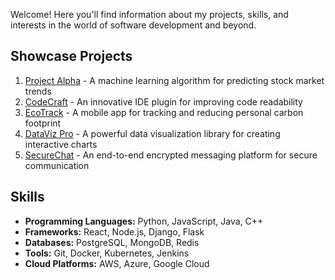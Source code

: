 Welcome! Here you'll find information about my projects, skills, and interests in the world of software development and beyond.

## Showcase Projects

1. [Project Alpha](https://billkie.github.io/project-alpha) - A machine learning algorithm for predicting stock market trends
2. [CodeCraft](https://billkie.github.io/codecraft) - An innovative IDE plugin for improving code readability
3. [EcoTrack](https://billkie.github.io/ecotrack) - A mobile app for tracking and reducing personal carbon footprint
4. [DataViz Pro](https://billkie.github.io/dataviz-pro) - A powerful data visualization library for creating interactive charts
5. [SecureChat](https://billkie.github.io/securechat) - An end-to-end encrypted messaging platform for secure communication

## Skills

- **Programming Languages:** Python, JavaScript, Java, C++
- **Frameworks:** React, Node.js, Django, Flask
- **Databases:** PostgreSQL, MongoDB, Redis
- **Tools:** Git, Docker, Kubernetes, Jenkins
- **Cloud Platforms:** AWS, Azure, Google Cloud